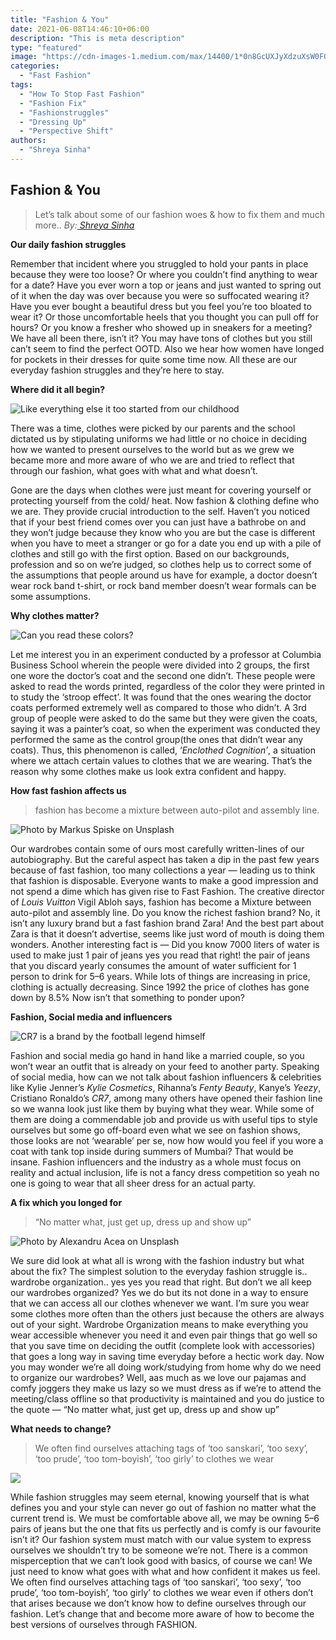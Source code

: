```yaml
---
title: "Fashion & You"
date: 2021-06-08T14:46:10+06:00
description: "This is meta description"
type: "featured"
image: "https://cdn-images-1.medium.com/max/14400/1*0n8GcUXJyXdzuXsW0F0qhg.jpeg"
categories: 
  - "Fast Fashion"
tags:
  - "How To Stop Fast Fashion"
  - "Fashion Fix"
  - "Fashionstruggles"
  - "Dressing Up"
  - "Perspective Shift"
authors: 
  - "Shreya Sinha"
---
```




## **Fashion & You**
>  Let’s talk about some of our fashion woes & how to fix them and much more..
>  *By:[ Shreya Sinha](https://instagram.com/xxshreyaasinhaaxx?r=nametag)*

**Our daily fashion struggles**

Remember that incident where you struggled to hold your pants in place because they were too loose? Or where you couldn’t find anything to wear for a date? Have you ever worn a top or jeans and just wanted to spring out of it when the day was over because you were so suffocated wearing it? Have you ever bought a beautiful dress but you feel you’re too bloated to wear it? Or those uncomfortable heels that you thought you can pull off for hours? Or you know a fresher who showed up in sneakers for a meeting? We have all been there, isn’t it? You may have tons of clothes but you still can’t seem to find the perfect OOTD. Also we hear how women have longed for pockets in their dresses for quite some time now. All these are our everyday fashion struggles and they’re here to stay.

**Where did it all begin?**

![Like everything else it too started from our childhood](https://cdn-images-1.medium.com/max/10560/1*_BqW5G5tgDvZja6GO9lFzA.jpeg)

There was a time, clothes were picked by our parents and the school dictated us by stipulating uniforms we had little or no choice in deciding how we wanted to present ourselves to the world but as we grew we became more and more aware of who we are and tried to reflect that through our fashion, what goes with what and what doesn’t.

Gone are the days when clothes were just meant for covering yourself or protecting yourself from the cold/ heat. Now fashion & clothing define who we are. They provide crucial introduction to the self. Haven’t you noticed that if your best friend comes over you can just have a bathrobe on and they won’t judge because they know who you are but the case is different when you have to meet a stranger or go for a date you end up with a pile of clothes and still go with the first option. Based on our backgrounds, profession and so on we’re judged, so clothes help us to correct some of the assumptions that people around us have for example, a doctor doesn’t wear rock band t-shirt, or rock band member doesn’t wear formals can be some assumptions.

**Why clothes matter?**

![Can you read these colors?](https://cdn-images-1.medium.com/max/2272/1*NYpWI300uJdxe45WhE4YmA.jpeg)

Let me interest you in an experiment conducted by a professor at Columbia Business School wherein the people were divided into 2 groups, the first one wore the doctor’s coat and the second one didn’t. These people were asked to read the words printed, regardless of the color they were printed in to study the ‘stroop effect’. It was found that the ones wearing the doctor coats performed extremely well as compared to those who didn’t. A 3rd group of people were asked to do the same but they were given the coats, saying it was a painter’s coat, so when the experiment was conducted they performed the same as the control group(the ones that didn’t wear any coats). Thus, this phenomenon is called, ‘*Enclothed Cognition’*, a situation where we attach certain values to clothes that we are wearing. That’s the reason why some clothes make us look extra confident and happy.

**How fast fashion affects us**
>  fashion has become a mixture between auto-pilot and assembly line.

![Photo by [Markus Spiske](https://unsplash.com/@markusspiske?utm_source=medium&utm_medium=referral) on [Unsplash](https://unsplash.com?utm_source=medium&utm_medium=referral)](https://cdn-images-1.medium.com/max/7000/0*DNgEQ9pBm8owjtlx)

Our wardrobes contain some of ours most carefully written-lines of our autobiography. But the careful aspect has taken a dip in the past few years because of fast fashion, too many collections a year — leading us to think that fashion is disposable. Everyone wants to make a good impression and not spend a dime which has given rise to Fast Fashion. The creative director of *Louis Vuitton* Vigil Abloh says, fashion has become a Mixture between auto-pilot and assembly line. Do you know the richest fashion brand? No, it isn’t any luxury brand but a fast fashion brand Zara! And the best part about Zara is that it doesn’t advertise, seems like just word of mouth is doing them wonders. Another interesting fact is — Did you know 7000 liters of water is used to make just 1 pair of jeans yes you read that right! the pair of jeans that you discard yearly consumes the amount of water sufficient for 1 person to drink for 5–6 years. While lots of things are increasing in price, clothing is actually decreasing. Since 1992 the price of clothes has gone down by 8.5% Now isn’t that something to ponder upon?

**Fashion, Social media and influencers**

![CR7 is a brand by the football legend himself](https://cdn-images-1.medium.com/max/2000/1*ZlDcUi_YdljK5uMYbkVrdw.png)

Fashion and social media go hand in hand like a married couple, so you won’t wear an outfit that is already on your feed to another party. Speaking of social media, how can we not talk about fashion influencers & celebrities like Kylie Jenner’s *Kylie Cosmetics*, Rihanna’s *Fenty Beauty*, Kanye’s *Yeezy*, Cristiano Ronaldo’s *CR7*, among many others have opened their fashion line so we wanna look just like them by buying what they wear. While some of them are doing a commendable job and provide us with useful tips to style ourselves but some go off-board even what we see on fashion shows, those looks are not ‘wearable’ per se, now how would you feel if you wore a coat with tank top inside during summers of Mumbai? That would be insane. Fashion influencers and the industry as a whole must focus on reality and actual inclusion, life is not a fancy dress competition so yeah no one is going to wear that all sheer dress for an actual party.

**A fix which you longed for**
>  “No matter what, just get up, dress up and show up”

![Photo by [Alexandru Acea](https://unsplash.com/@alexacea?utm_source=medium&utm_medium=referral) on [Unsplash](https://unsplash.com?utm_source=medium&utm_medium=referral)](https://cdn-images-1.medium.com/max/6814/0*i6tDQ05X8kpc3nHG)

We sure did look at what all is wrong with the fashion industry but what about the fix? The simplest solution to the everyday fashion struggle is.. wardrobe organization.. yes yes you read that right. But don’t we all keep our wardrobes organized? Yes we do but its not done in a way to ensure that we can access all our clothes whenever we want. I’m sure you wear some clothes more often than the others just because the others are always out of your sight. Wardrobe Organization means to make everything you wear accessible whenever you need it and even pair things that go well so that you save time on deciding the outfit (complete look with accessories) that goes a long way in saving time everyday before a hectic work day. Now you may wonder we’re all doing work/studying from home why do we need to organize our wardrobes? Well, aas much as we love our pajamas and comfy joggers they make us lazy so we must dress as if we’re to attend the meeting/class offline so that productivity is maintained and you do justice to the quote — “No matter what, just get up, dress up and show up”

**What needs to change?**
>  We often find ourselves attaching tags of ‘too sanskari’, ‘too sexy’, ‘too prude’, ‘too tom-boyish’, ‘too girly’ to clothes we wear

![](https://cdn-images-1.medium.com/max/9728/1*R8OiFv8nnyGQW9dEpvnuGQ.jpeg)

While fashion struggles may seem eternal, knowing yourself that is what defines you and your style can never go out of fashion no matter what the current trend is. We must be comfortable above all, we may be owning 5–6 pairs of jeans but the one that fits us perfectly and is comfy is our favourite isn’t it? Our fashion system must match with our value system to express ourselves we shouldn’t try to be someone we’re not. There is a common misperception that we can’t look good with basics, of course we can! We just need to know what goes with what and how confident it makes us feel. We often find ourselves attaching tags of ‘too sanskari’, ‘too sexy’, ‘too prude’, ‘too tom-boyish’, ‘too girly’ to clothes we wear even if others don’t that arises because we don’t know how to define ourselves through our fashion. Let’s change that and become more aware of how to become the best versions of ourselves through FASHION.
